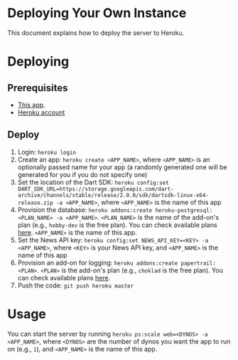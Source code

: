 # Deploying Your Own Instance

This document explains how to deploy the server to Heroku.

# Deploying

## Prerequisites

- [This app](get.md).
- [Heroku account](https://signup.heroku.com)

## Deploy

1. Login: `heroku login`
1. Create an app: `heroku create <APP_NAME>`, where `<APP_NAME>` is an optionally passed name for your app (a randomly generated one will be generated for you if you do not specify one)
1. Set the location of the Dart SDK: `heroku config:set DART_SDK_URL=https://storage.googleapis.com/dart-archive/channels/stable/release/2.0.0/sdk/dartsdk-linux-x64-release.zip -a <APP_NAME>`, where `<APP_NAME>` is the name of this app
1. Provision the database: `heroku addons:create heroku-postgresql:<PLAN_NAME> -a <APP_NAME>`. `<PLAN_NAME>` is the name of the add-on's plan (e.g., `hobby-dev` is the free plan). You can check available plans [here](https://elements.heroku.com/addons/heroku-postgresql). `<APP_NAME>` is the name of this app.
1. Set the News API key: `heroku config:set NEWS_API_KEY=<KEY> -a <APP_NAME>`, where `<KEY>` is your News API key, and `<APP_NAME>` is the name of this app
1. Provision an add-on for logging: `heroku addons:create papertrail:<PLAN>`. `<PLAN>` is the add-on's plan (e.g., `choklad` is the free plan). You can check available plans [here](https://elements.heroku.com/addons/papertrail).
1. Push the code: `git push heroku master`

# Usage

You can start the server by running `heroku ps:scale web=<DYNOS> -a <APP_NAME>`, where `<DYNOS>` are the number of dynos you want the app to run on (e.g., `1`), and `<APP_NAME>` is the name of this app. 
